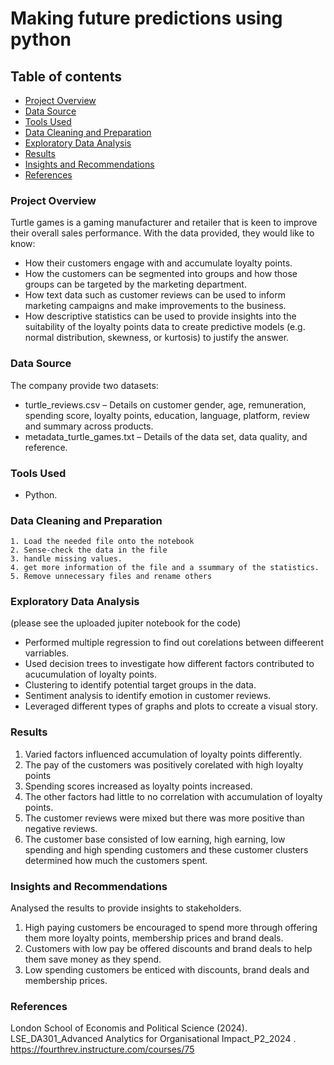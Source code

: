 # Making future predictions using python

## Table of contents 
- [Project Overview](#Project-overview)
- [Data Source](#data-source)
- [Tools Used](#tools-used)
- [Data Cleaning and Preparation](#data-cleaning-and-preparation)
- [Exploratory Data Analysis](#exploratory-data-analysis)
- [Results](#results)
- [Insights and Recommendations](#insights-and-recommendations)
- [References](#references)

### Project Overview
Turtle games is a gaming manufacturer and retailer that is keen to improve their overall sales performance. With the data provided, they would like to know:
- How their customers engage with and accumulate loyalty points.
- How the customers can be segmented into groups and how those groups can be targeted by the marketing department.
- How text data such as customer reviews can  be used to  inform marketing campaigns and make improvements to the business.
- How descriptive statistics can be used to provide insights into the suitability of the loyalty points data to create predictive models (e.g. normal distribution, skewness, or kurtosis) to justify the answer.

### Data Source
  The company provide two datasets:
  - turtle_reviews.csv – Details on customer gender, age, remuneration, spending score, loyalty points, education, language, platform, review and summary across products.
  -  metadata_turtle_games.txt – Details of the data set, data quality, and reference.

 ### Tools Used
  - Python.

 ### Data Cleaning and Preparation

    1. Load the needed file onto the notebook
    2. Sense-check the data in the file
    3. handle missing values.
    4. get more information of the file and a ssummary of the statistics.
    5. Remove unnecessary files and rename others
    
### Exploratory Data Analysis
(please see the uploaded jupiter notebook for the code)
- Performed multiple regression to find out corelations between diffeerent varriables.
- Used decision trees to investigate how different factors contributed to acucumulation of loyalty points.
- Clustering to identify potential target groups in the data.
- Sentiment analysis to identify emotion in customer reviews.
- Leveraged different types of graphs and plots to ccreate a visual story.

### Results
1. Varied factors influenced accumulation of loyalty points differently.
2. The pay of the customers was positively corelated with high loyalty points
3. Spending scores increased as loyalty points increased.
4. The other factors had little to no correlation with accumulation of loyalty points.
5. The customer reviews were mixed but there was more positive than negative reviews.
6. The customer base consisted of low earning, high earning, low spending and high spending customers and these customer clusters determined how much the customers spent.
### Insights and Recommendations
   Analysed the results to provide insights to stakeholders.
   1. High paying customers be encouraged to spend more through offering them more 
loyalty points, membership prices and brand deals.
2. Customers with low pay be offered discounts and brand deals to help them save 
money as they spend.
3. Low spending customers be enticed with discounts, brand deals and membership 
prices.

### References
London School of Economis and Political Science (2024). LSE_DA301_Advanced Analytics for 
Organisational Impact_P2_2024
. https://fourthrev.instructure.com/courses/75
    
